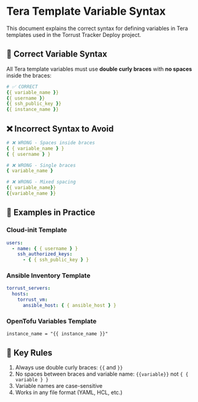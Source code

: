 # Tera Template Variable Syntax

This document explains the correct syntax for defining variables in Tera templates used in the Torrust Tracker Deploy project.

## 📝 Correct Variable Syntax

All Tera template variables must use **double curly braces** with **no spaces** inside the braces:

```yaml
# ✅ CORRECT
{{ variable_name }}
{{ username }}
{{ ssh_public_key }}
{{ instance_name }}
```

## ❌ Incorrect Syntax to Avoid

```yaml
# ❌ WRONG - Spaces inside braces
{ { variable_name } }
{ { username } }

# ❌ WRONG - Single braces
{ variable_name }

# ❌ WRONG - Mixed spacing
{{ variable_name}}
{{variable_name }}
```

## 📖 Examples in Practice

### Cloud-init Template

```yaml
users:
  - name: { { username } }
    ssh_authorized_keys:
      - { { ssh_public_key } }
```

### Ansible Inventory Template

```yaml
torrust_servers:
  hosts:
    torrust_vm:
      ansible_host: { { ansible_host } }
```

### OpenTofu Variables Template

```hcl
instance_name = "{{ instance_name }}"
```

## 🎯 Key Rules

1. Always use double curly braces: `{{` and `}}`
2. No spaces between braces and variable name: `{{variable}}` not `{ { variable } }`
3. Variable names are case-sensitive
4. Works in any file format (YAML, HCL, etc.)
